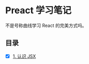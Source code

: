# Preact 学习笔记

不是号称曲线学习 React 的完美方式吗。

## 目录

- [x] [1. 认识 JSX](./jsx/readme.md)

<!-- - [ ] [2. Preact X 源码分析](./preact/src/index.js) -->
